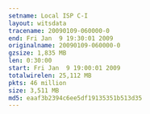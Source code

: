 ```yaml
---
setname: Local ISP C-I
layout: witsdata
tracename: 20090109-060000-0
end: Fri Jan  9 19:30:01 2009
originalname: 20090109-060000-0
gzsize: 1,835 MB
len: 0:30:00
start: Fri Jan  9 19:00:01 2009
totalwirelen: 25,112 MB
pkts: 46 million
size: 3,511 MB
md5: eaaf3b2394c6ee5df19135351b513d35
---
```

